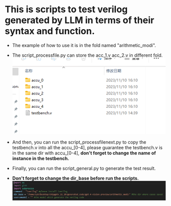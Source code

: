 # This is scripts to test verilog generated by LLM in terms of their syntax and function.

* The example of how to use it is in the fold named "arithmetic_modi".

* The script_processfile.py can store the acc_1.v acc_2.v in different fold.![pic1](./pic1.png)
* And then, you can run the script_processfilenext.py to copy the testbench.v into all the accu_[0-4], please guarantee the testbench.v is in the same dir with accu_[0-4], **don't forget to change the name of instance in the testbench.**
* Finally, you can run the script_general.py to generate the test result.
* **Don't forget to change the dir_base before run the scripts.**![pic2](./pic2.png)


